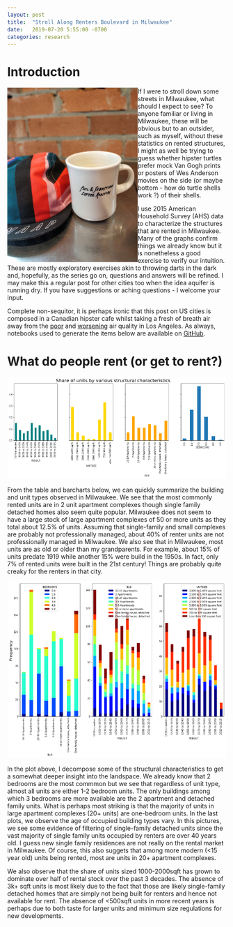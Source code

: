 ```yaml
---
layout: post
title:  "Stroll Along Renters Boulevard in Milwaukee"
date:   2019-07-20 5:55:00 -0700
categories: research
---
```


# Introduction


<p><img style="float: left;" src="/hipsterCoffee.jpg" alt="gerald" width="300"></p>

If I were to stroll down some streets in Milwaukee, what should I expect to see? To anyone familiar or living in Milwaukee, these will be obvious but to an outsider, such as myself, without these statistics on rented structures, I might as well be trying to guess whether hipster turtles prefer mock Van Gogh prints or posters of Wes Anderson movies on the side (or maybe bottom - how do turtle shells work ?) of their shells. 

I use 2015 American Household Survey (AHS) data to characterize the structures that are rented in Milwaukee. Many of the graphs confirm things we already know but it is nonetheless a good exercise to verify our intuition. These are mostly exploratory exercises akin to throwing darts in the dark and, hopefully, as the series go on, questions and answers will be refined. I may make this a regular post for other cities too when the idea aquifer is running dry. If you have suggestions or aching questions - I welcome your input. 


Complete non-sequitor, it is perhaps ironic that this post on US cities is composed in a Canadian hipster cafe whilst taking a fresh of breath air away from the [poor](https://la.curbed.com/2019/4/24/18514407/los-angeles-smoggiest-city-america) and [worsening](https://laist.com/2018/10/03/take_a_deep_breath_and_read_about_how_bad_la_smog_really_is.php) air quality in Los Angeles. As always, notebooks used to generate the items below are available on [GitHub](https://github.com/kiwiPhrases/characterizing-renters). 




# What do people rent (or get to rent?)

![basicGraphs](/output_12_1.png)

From the table and barcharts below, we can quickly summarize the building and unit types observed in Milwaukee. We see that the most commonly rented units are in 2 unit apartment complexes though single family detached homes also seem quite popular. Milwaukee does not seem to have a large stock of large apartment complexes of 50 or more units as they total about 12.5% of units. Assuming that single-family and small complexes are probably not professionally managed, about 40% of renter units are not professionally managed in Milwaukee. We also see that in Milwaukee, most units are as old or older than my grandparents. For example, about 15\% of units predate 1919 while another 15% were build in the 1950s. In fact, only 7% of rented units were built in the 21st century! Things are probably quite creaky for the renters in that city. 

![multiStructural](/output_13_0.png)

In the plot above, I decompose some of the structural characteristics to get a somewhat deeper insight into the landspace. We already know that 2 bedrooms are the most commmon but we see that regardless of unit type, almost all units are either 1-2 bedroom units. The only buildings among which 3 bedrooms are more available are the 2 apartment and detached family units. What is perhaps most striking is that the majority of units in large apartment complexes (20+ units) are one-bedroom units. 
In the last plots, we observe the age of occupied building types vary. In this pictures, we see some evidence of filtering of single-family detached units since the vast majority of single family units occupied by renters are over 40 years old. I guess new single family residences are not really on the rental market in Milwaukee. Of course, this also suggets that among more modern (<15 year old) units being rented, most are units in 20+ apartment complexes.


We also observe that the share of units sized 1000-2000sqft has grown to dominate over half of rental stock over the past 3 decades. The absence of 3k+ sqft units is most likely due to the fact that those are likely single-family detached homes that are simply not being built for renters and hence not available for rent. The absence of <500sqft units in more recent years is perhaps due to both taste for larger units and minimum size regulations for new developments. 



